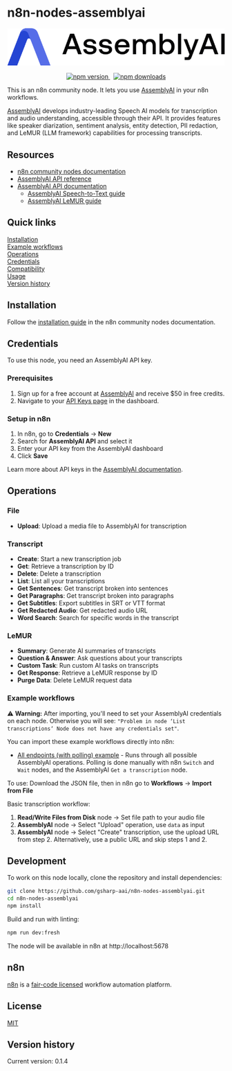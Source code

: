 # n8n-nodes-assemblyai
<p align="center">
  <picture>
    <source media="(prefers-color-scheme: dark)" srcset="./images/AAI_Dark_Mode.svg">
    <source media="(prefers-color-scheme: light)" srcset="./images/AAI_Light_Mode.svg">
    <img src="./images/AAI_Light_Mode.svg" alt="AssemblyAI Logo">
  </picture>
</p>

<p align="center">
  <a href="https://www.npmjs.com/package/n8n-nodes-assemblyai">
    <img src="https://badge.fury.io/js/n8n-nodes-assemblyai.svg" alt="npm version">
  </a>
  &nbsp;
  <a href="https://www.npmjs.com/package/n8n-nodes-assemblyai">
    <img src="https://img.shields.io/npm/dm/n8n-nodes-assemblyai.svg" alt="npm downloads">
  </a>
</p>

This is an n8n community node. It lets you use [AssemblyAI](https://www.assemblyai.com/) in your n8n workflows.

[AssemblyAI](https://www.assemblyai.com/) develops industry-leading Speech AI models for transcription and audio understanding, accessible through their API. It provides features like speaker diarization, sentiment analysis, entity detection, PII redaction, and LeMUR (LLM framework) capabilities for processing transcripts.

## Resources
- [n8n community nodes documentation](https://docs.n8n.io/integrations/community-nodes/)
- [AssemblyAI API reference](https://www.assemblyai.com/docs/api-reference)
- [AssemblyAI API documentation](https://www.assemblyai.com/docs)
  - [AssemblyAI Speech-to-Text guide](https://www.assemblyai.com/docs/getting-started/transcribe-an-audio-file)
  - [AssemblyAI LeMUR guide](https://www.assemblyai.com/docs/lemur)

## Quick links
[Installation](#installation)  
[Example workflows](#example-workflows)  
[Operations](#operations)  
[Credentials](#credentials)  
[Compatibility](#compatibility)  
[Usage](#usage)  
[Version history](#version-history)

## Installation

Follow the [installation guide](https://docs.n8n.io/integrations/community-nodes/installation/) in the n8n community nodes documentation.

## Credentials

To use this node, you need an AssemblyAI API key.

### Prerequisites

1. Sign up for a free account at [AssemblyAI](https://www.assemblyai.com/) and receive $50 in free credits.
2. Navigate to your [API Keys page](https://www.assemblyai.com/dashboard/api-keys) in the dashboard.

### Setup in n8n

1. In n8n, go to **Credentials** → **New**
2. Search for **AssemblyAI API** and select it
3. Enter your API key from the AssemblyAI dashboard
4. Click **Save**

Learn more about API keys in the [AssemblyAI documentation](https://www.assemblyai.com/docs/deployment/account-management#api-keys).

## Operations

### File

- **Upload**: Upload a media file to AssemblyAI for transcription

### Transcript

- **Create**: Start a new transcription job
- **Get**: Retrieve a transcription by ID
- **Delete**: Delete a transcription
- **List**: List all your transcriptions
- **Get Sentences**: Get transcript broken into sentences
- **Get Paragraphs**: Get transcript broken into paragraphs
- **Get Subtitles**: Export subtitles in SRT or VTT format
- **Get Redacted Audio**: Get redacted audio URL
- **Word Search**: Search for specific words in the transcript

### LeMUR

- **Summary**: Generate AI summaries of transcripts
- **Question & Answer**: Ask questions about your transcripts
- **Custom Task**: Run custom AI tasks on transcripts
- **Get Response**: Retrieve a LeMUR response by ID
- **Purge Data**: Delete LeMUR request data

### Example workflows

⚠️ **Warning:** After importing, you'll need to set your AssemblyAI credentials on each node. Otherwise you will see: `"Problem in node ‘List transcriptions‘ Node does not have any credentials set"`.

You can import these example workflows directly into n8n:

- [All endpoints (with polling) example](./examples/all-endpoints-with-polling.json) - Runs through all possible AssemblyAI operations. Polling is done manually with n8n `Switch` and `Wait` nodes, and the AssemblyAI `Get a transcription` node.

To use: Download the JSON file, then in n8n go to **Workflows** → **Import from File**

Basic transcription workflow:

1. **Read/Write Files from Disk** node → Set file path to your audio file
2. **AssemblyAI** node → Select "Upload" operation, use `data` as input
3. **AssemblyAI** node → Select "Create" transcription, use the upload URL from step 2. Alternatively, use a public URL and skip steps 1 and 2.

## Development

To work on this node locally, clone the repository and install dependencies:

```bash
git clone https://github.com/gsharp-aai/n8n-nodes-assemblyai.git
cd n8n-nodes-assemblyai
npm install
```

Build and run with linting:

```bash
npm run dev:fresh
```

The node will be available in n8n at http://localhost:5678

## n8n
[n8n](https://n8n.io/) is a [fair-code licensed](https://docs.n8n.io/reference/license/) workflow automation platform.

## License

[MIT](LICENSE.md)

## Version history

Current version: 0.1.4
